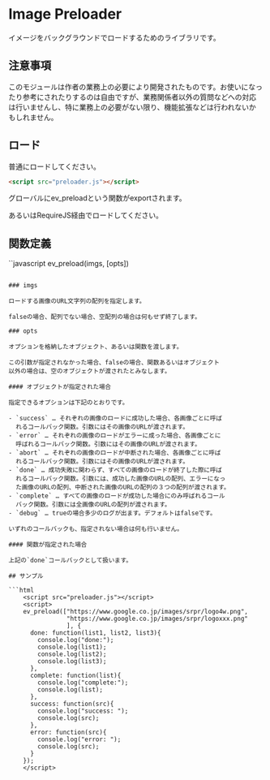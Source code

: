 # Image Preloader

イメージをバックグラウンドでロードするためのライブラリです。

## 注意事項

このモジュールは作者の業務上の必要により開発されたものです。お使いになっ
たり参考にされたりするのは自由ですが、業務関係者以外の質問などへの対応
は行いませんし、特に業務上の必要がない限り、機能拡張などは行われないか
もしれません。

## ロード

普通にロードしてください。

```html
<script src="preloader.js"></script>
```

グローバルにev_preloadという関数がexportされます。

あるいはRequireJS経由でロードしてください。

## 関数定義

``javascript
ev_preload(imgs, [opts])
```

### imgs

ロードする画像のURL文字列の配列を指定します。

falseの場合、配列でない場合、空配列の場合は何もせず終了します。

### opts

オプションを格納したオブジェクト、あるいは関数を渡します。

この引数が指定されなかった場合、falseの場合、関数あるいはオブジェクト
以外の場合は、空のオブジェクトが渡されたとみなします。

#### オブジェクトが指定された場合

指定できるオプションは下記のとおりです。

- `success` … それぞれの画像のロードに成功した場合、各画像ごとに呼ば
  れるコールバック関数。引数にはその画像のURLが渡されます。
- `error` … それぞれの画像のロードがエラーに成った場合、各画像ごとに
  呼ばれるコールバック関数。引数にはその画像のURLが渡されます。
- `abort` … それぞれの画像のロードが中断された場合、各画像ごとに呼ば
  れるコールバック関数。引数にはその画像のURLが渡されます。
- `done` … 成功失敗に関わらず、すべての画像のロードが終了した際に呼ば
  れるコールバック関数。引数には、成功した画像のURLの配列、エラーになっ
  た画像のURLの配列、中断された画像のURLの配列の３つの配列が渡されます。
- `complete` … すべての画像のロードが成功した場合にのみ呼ばれるコール
  バック関数。引数には全画像のURLの配列が渡されます。
- `debug` … trueの場合多少のログが出ます。デフォルトはfalseです。
  
いずれのコールバックも、指定されない場合は何も行いません。

#### 関数が指定された場合

上記の`done`コールバックとして扱います。

## サンプル

```html
    <script src="preloader.js"></script>
    <script>
    ev_preload(["https://www.google.co.jp/images/srpr/logo4w.png",
                "https://www.google.co.jp/images/srpr/logoxxx.png"
                ], {
      done: function(list1, list2, list3){
        console.log("done:");
        console.log(list1);
        console.log(list2);
        console.log(list3);
      },
      complete: function(list){
        console.log("complete:");
        console.log(list);
      },
      success: function(src){
        console.log("success: ");
        console.log(src);
      },
      error: function(src){
        console.log("error: ");
        console.log(src);
      }
    });
    </script>
```
